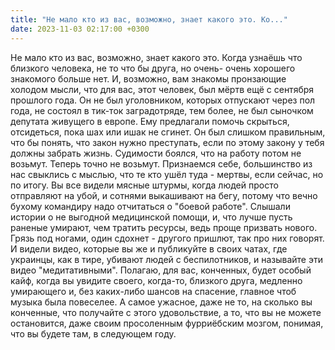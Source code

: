 ```yaml
---
title: "Не мало кто из вас, возможно, знает какого это. Ко..."
date: 2023-11-03 02:17:00 +0300
---
```


Не мало кто из вас, возможно, знает какого это. Когда узнаёшь что близкого человека, не то что бы друга, но очень- очень хорошего знакомого больше нет. И, возможно, вам знакомы пронзающие холодом мысли, что для вас, этот человек, был мёртв ещё с сентября прошлого года.
Он не был уголовником, которых отпускают через пол года, не состоял в тик-ток заградотряде, тем более, не был сыночком депутата живущего в европе. Ему предлагали помочь скрыться, отсидеться, пока шах или ишак не сгинет. Он был слишком правильным, что бы понять, что закон нужно преступать, если по этому закону у тебя должны забрать жизнь. Судимости боялся, что на работу потом не возьмут.
Теперь точно не возьмут.
Признаемся себе, большинство из нас свыклись с мыслью, что те кто ушёл туда - мертвы, если сейчас, но по итогу. Вы все видели мясные штурмы, когда людей просто отправляют на убой, и сотнями выкашивают на бегу, потому что вечно бухому командиру надо отчитаться о "боевой работе". Слышали истории о не выгодной медицинской помощи, и, что лучше пусть раненые умирают, чем тратить ресурсы, ведь проще призвать нового. Грязь под ногами, один сдохнет - другого пришлют, так про них говорят. И видели видео, которые вы же и публикуйте в своих чатах, где украинцы, как в тире, убивают людей с беспилотников, и называйте эти видео "медитативными". Полагаю, для вас, конченных, будет особый кайф, когда вы увидите своего, когда-то, близкого друга, медленно умирающего и, без каких-либо шансов на спасение, главное чтоб музыка была повеселее.
А самое ужасное, даже не то, на сколько вы конченные, что получайте с этого удовольствие, а то, что вы не можете остановится, даже своим просоленным фурриёбским мозгом, понимая, что вы будете там, в следующем году.

